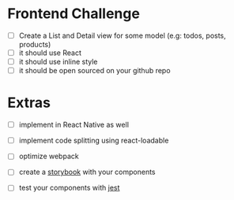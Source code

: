 # Frontend Challenge

- [ ] Create a List and Detail view for some model (e.g: todos, posts, products)
- [ ] it should use React
- [ ] it should use inline style
- [ ] it should be open sourced on your github repo

# Extras
- [ ] implement in React Native as well
- [ ] implement code splitting using react-loadable
- [ ] optimize webpack
- [ ] create a [storybook] with your components
- [ ] test your components with [jest]


[storybook]: https://github.com/storybooks/storybook
[jest]: https://jest-everywhere.now.sh
